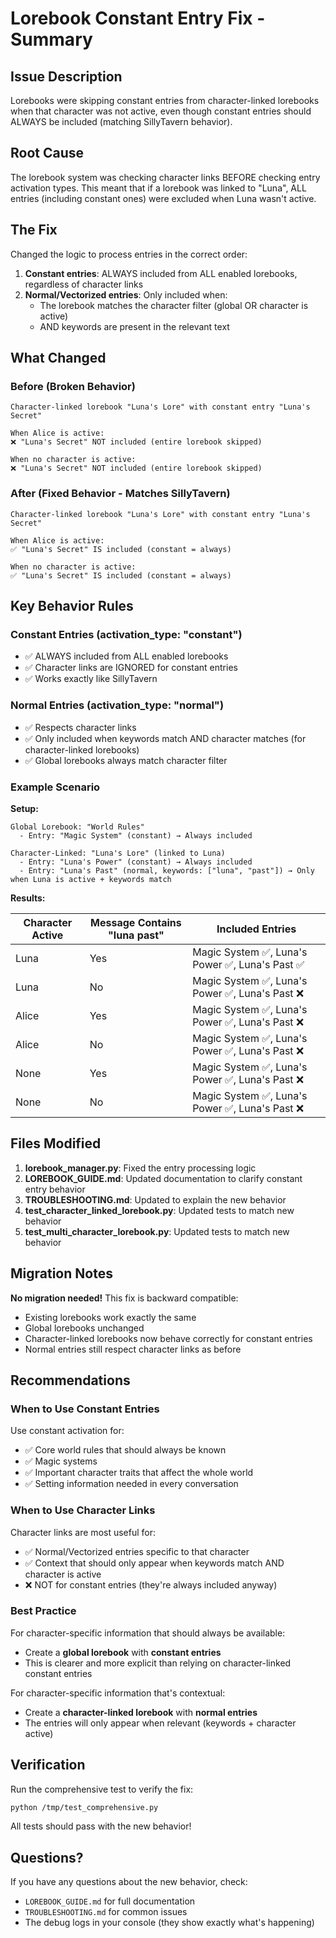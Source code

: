 # Lorebook Constant Entry Fix - Summary

## Issue Description
Lorebooks were skipping constant entries from character-linked lorebooks when that character was not active, even though constant entries should ALWAYS be included (matching SillyTavern behavior).

## Root Cause
The lorebook system was checking character links BEFORE checking entry activation types. This meant that if a lorebook was linked to "Luna", ALL entries (including constant ones) were excluded when Luna wasn't active.

## The Fix
Changed the logic to process entries in the correct order:
1. **Constant entries**: ALWAYS included from ALL enabled lorebooks, regardless of character links
2. **Normal/Vectorized entries**: Only included when:
   - The lorebook matches the character filter (global OR character is active)
   - AND keywords are present in the relevant text

## What Changed

### Before (Broken Behavior)
```
Character-linked lorebook "Luna's Lore" with constant entry "Luna's Secret"

When Alice is active:
❌ "Luna's Secret" NOT included (entire lorebook skipped)

When no character is active:
❌ "Luna's Secret" NOT included (entire lorebook skipped)
```

### After (Fixed Behavior - Matches SillyTavern)
```
Character-linked lorebook "Luna's Lore" with constant entry "Luna's Secret"

When Alice is active:
✅ "Luna's Secret" IS included (constant = always)

When no character is active:
✅ "Luna's Secret" IS included (constant = always)
```

## Key Behavior Rules

### Constant Entries (activation_type: "constant")
- ✅ ALWAYS included from ALL enabled lorebooks
- ✅ Character links are IGNORED for constant entries
- ✅ Works exactly like SillyTavern

### Normal Entries (activation_type: "normal")
- ✅ Respects character links
- ✅ Only included when keywords match AND character matches (for character-linked lorebooks)
- ✅ Global lorebooks always match character filter

### Example Scenario

**Setup:**
```
Global Lorebook: "World Rules"
  - Entry: "Magic System" (constant) → Always included

Character-Linked: "Luna's Lore" (linked to Luna)
  - Entry: "Luna's Power" (constant) → Always included
  - Entry: "Luna's Past" (normal, keywords: ["luna", "past"]) → Only when Luna is active + keywords match
```

**Results:**

| Character Active | Message Contains "luna past" | Included Entries |
|-----------------|------------------------------|------------------|
| Luna | Yes | Magic System ✅, Luna's Power ✅, Luna's Past ✅ |
| Luna | No | Magic System ✅, Luna's Power ✅, Luna's Past ❌ |
| Alice | Yes | Magic System ✅, Luna's Power ✅, Luna's Past ❌ |
| Alice | No | Magic System ✅, Luna's Power ✅, Luna's Past ❌ |
| None | Yes | Magic System ✅, Luna's Power ✅, Luna's Past ❌ |
| None | No | Magic System ✅, Luna's Power ✅, Luna's Past ❌ |

## Files Modified

1. **lorebook_manager.py**: Fixed the entry processing logic
2. **LOREBOOK_GUIDE.md**: Updated documentation to clarify constant entry behavior
3. **TROUBLESHOOTING.md**: Updated to explain the new behavior
4. **test_character_linked_lorebook.py**: Updated tests to match new behavior
5. **test_multi_character_lorebook.py**: Updated tests to match new behavior

## Migration Notes

**No migration needed!** This fix is backward compatible:
- Existing lorebooks work exactly the same
- Global lorebooks unchanged
- Character-linked lorebooks now behave correctly for constant entries
- Normal entries still respect character links as before

## Recommendations

### When to Use Constant Entries
Use constant activation for:
- ✅ Core world rules that should always be known
- ✅ Magic systems
- ✅ Important character traits that affect the whole world
- ✅ Setting information needed in every conversation

### When to Use Character Links
Character links are most useful for:
- ✅ Normal/Vectorized entries specific to that character
- ✅ Context that should only appear when keywords match AND character is active
- ❌ NOT for constant entries (they're always included anyway)

### Best Practice
For character-specific information that should always be available:
- Create a **global lorebook** with **constant entries**
- This is clearer and more explicit than relying on character-linked constant entries

For character-specific information that's contextual:
- Create a **character-linked lorebook** with **normal entries**
- The entries will only appear when relevant (keywords + character active)

## Verification

Run the comprehensive test to verify the fix:
```bash
python /tmp/test_comprehensive.py
```

All tests should pass with the new behavior!

## Questions?

If you have any questions about the new behavior, check:
- `LOREBOOK_GUIDE.md` for full documentation
- `TROUBLESHOOTING.md` for common issues
- The debug logs in your console (they show exactly what's happening)
